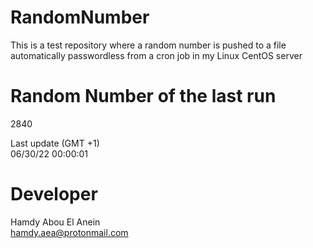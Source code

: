 # RandomNumber    
This is a test repository where a random number is pushed to a file automatically passwordless from a cron job in my Linux CentOS server    
# Random Number of the last run   
2840
      
Last update (GMT +1)    
06/30/22 00:00:01
# Developer    
Hamdy Abou El Anein   
hamdy.aea@protonmail.com
